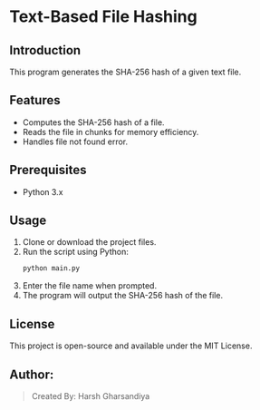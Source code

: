 # Text-Based File Hashing

## Introduction  
This program generates the SHA-256 hash of a given text file.

## Features  
- Computes the SHA-256 hash of a file.
- Reads the file in chunks for memory efficiency.
- Handles file not found error.

## Prerequisites  
- Python 3.x

## Usage  
1. Clone or download the project files.
2. Run the script using Python:
   ```bash
   python main.py
   ```
3. Enter the file name when prompted.
4. The program will output the SHA-256 hash of the file.

## License  
This project is open-source and available under the MIT License.

## Author:  
> Created By: Harsh Gharsandiya
